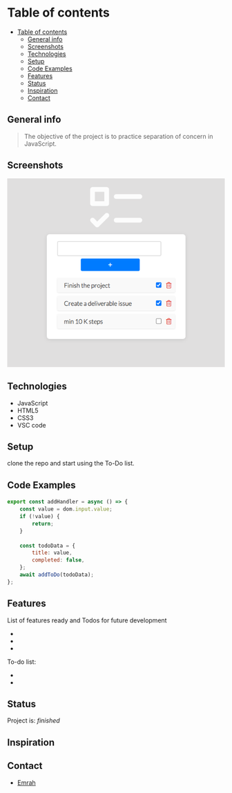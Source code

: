 # Table of contents

- [Table of contents](#table-of-contents)
  - [General info](#general-info)
  - [Screenshots](#screenshots)
  - [Technologies](#technologies)
  - [Setup](#setup)
  - [Code Examples](#code-examples)
  - [Features](#features)
  - [Status](#status)
  - [Inspiration](#inspiration)
  - [Contact](#contact)

## General info

> The objective of the project is to practice separation of concern in
> JavaScript.

## Screenshots

![screenshot](./assets/to-do2screen.png)

## Technologies

- JavaScript
- HTML5
- CSS3
- VSC code

## Setup

clone the repo and start using the To-Do list.

## Code Examples

```js
export const addHandler = async () => {
    const value = dom.input.value;
    if (!value) {
        return;
    }

    const todoData = {
        title: value,
        completed: false,
    };
    await addToDo(todoData);
};

```

## Features

List of features ready and Todos for future development

-
-
-

To-do list:

-
-

## Status

Project is: _finished_

## Inspiration

## Contact

- [Emrah](https://github.com/emrahhko)
